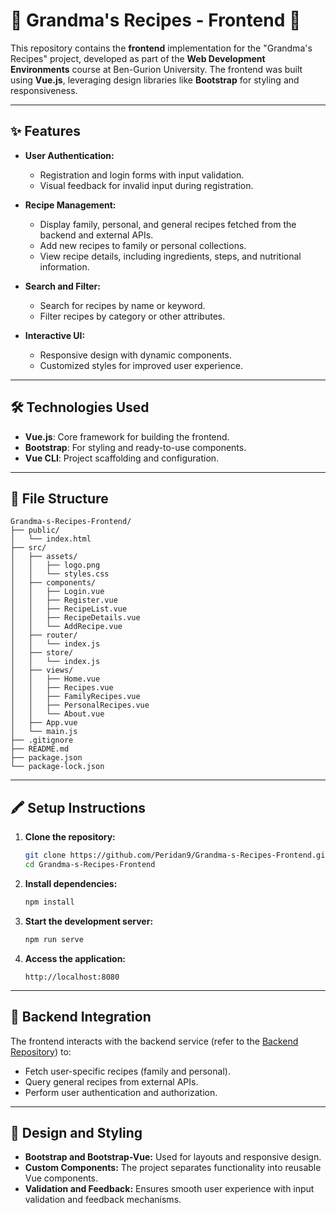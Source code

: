 # 🍲 Grandma's Recipes - Frontend 🍴

This repository contains the **frontend** implementation for the "Grandma's Recipes" project, developed as part of the **Web Development Environments** course at Ben-Gurion University. The frontend was built using **Vue.js**, leveraging design libraries like **Bootstrap** for styling and responsiveness.

---

## ✨ Features

- **User Authentication:**
  - Registration and login forms with input validation.
  - Visual feedback for invalid input during registration.

- **Recipe Management:**
  - Display family, personal, and general recipes fetched from the backend and external APIs.
  - Add new recipes to family or personal collections.
  - View recipe details, including ingredients, steps, and nutritional information.

- **Search and Filter:**
  - Search for recipes by name or keyword.
  - Filter recipes by category or other attributes.

- **Interactive UI:**
  - Responsive design with dynamic components.
  - Customized styles for improved user experience.

---

## 🛠️ Technologies Used

- **Vue.js**: Core framework for building the frontend.
- **Bootstrap**: For styling and ready-to-use components.
- **Vue CLI**: Project scaffolding and configuration.

---

## 📂 File Structure

```
Grandma-s-Recipes-Frontend/
├── public/
│   └── index.html
├── src/
│   ├── assets/
│   │   ├── logo.png
│   │   └── styles.css
│   ├── components/
│   │   ├── Login.vue
│   │   ├── Register.vue
│   │   ├── RecipeList.vue
│   │   ├── RecipeDetails.vue
│   │   └── AddRecipe.vue
│   ├── router/
│   │   └── index.js
│   ├── store/
│   │   └── index.js
│   ├── views/
│   │   ├── Home.vue
│   │   ├── Recipes.vue
│   │   ├── FamilyRecipes.vue
│   │   ├── PersonalRecipes.vue
│   │   └── About.vue
│   ├── App.vue
│   └── main.js
├── .gitignore
├── README.md
├── package.json
└── package-lock.json
```

---

## 🖍️ Setup Instructions

1. **Clone the repository:**
   ```bash
   git clone https://github.com/Peridan9/Grandma-s-Recipes-Frontend.git
   cd Grandma-s-Recipes-Frontend
   ```

2. **Install dependencies:**
   ```bash
   npm install
   ```

3. **Start the development server:**
   ```bash
   npm run serve
   ```

4. **Access the application:**
   ```
   http://localhost:8080
   ```

---

## 🔗 Backend Integration

The frontend interacts with the backend service (refer to the [Backend Repository](https://github.com/Peridan9/Grandma-s-Recipes-backend)) to:
- Fetch user-specific recipes (family and personal).
- Query general recipes from external APIs.
- Perform user authentication and authorization.

---

## 🌟 Design and Styling

- **Bootstrap and Bootstrap-Vue:** Used for layouts and responsive design.
- **Custom Components:** The project separates functionality into reusable Vue components.
- **Validation and Feedback:** Ensures smooth user experience with input validation and feedback mechanisms.

